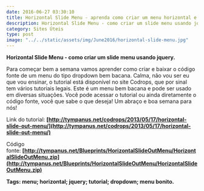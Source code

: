 ```yaml
---
date: 2016-06-27 03:30:10
title: Horizontal Slide Menu - aprenda como criar um menu horizontal e ainda baixe o código fonte
description: Horizontal Slide Menu - como criar um slide menu usando jquery.
category: Sites Úteis
type: post
image: "../../static/assets/img/June2016/horizontal-slide-menu.jpg"
---
```


**Horizontal Slide Menu - como criar um slide menu usando jquery.**

Para começar bem a semana vamos aprender como criar e baixar o código fonte de um menu do tipo dropdown bem bacana. Calma, não vou ser eu que vou ensinar, o tutorial está disponível no site Codrops, que por sinal tem vários tutoriais legais. Este é um menu bem bacana e pode ser usado em diversas situações. Você pode acessar o tutorial ou ainda diretamente o código fonte, você que sabe o que deseja! Um abraço e boa semana para nós!

Link do tutorial: **[http://tympanus.net/codrops/2013/05/17/horizontal-slide-out-menu/](http://tympanus.net/codrops/2013/05/17/horizontal-slide-out-menu/)**

Código fonte: **[http://tympanus.net/Blueprints/HorizontalSlideOutMenu/HorizontalSlideOutMenu.zip](http://tympanus.net/Blueprints/HorizontalSlideOutMenu/HorizontalSlideOutMenu.zip)**

**Tags: menu; horizontal; jquery; tutorial; dropdown; menu bonito.**
